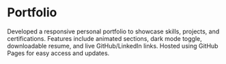 # Portfolio
Developed a responsive personal portfolio to showcase skills, projects, and certifications. Features include animated sections, dark mode toggle, downloadable resume, and live GitHub/LinkedIn links. Hosted using GitHub Pages for easy access and updates.
